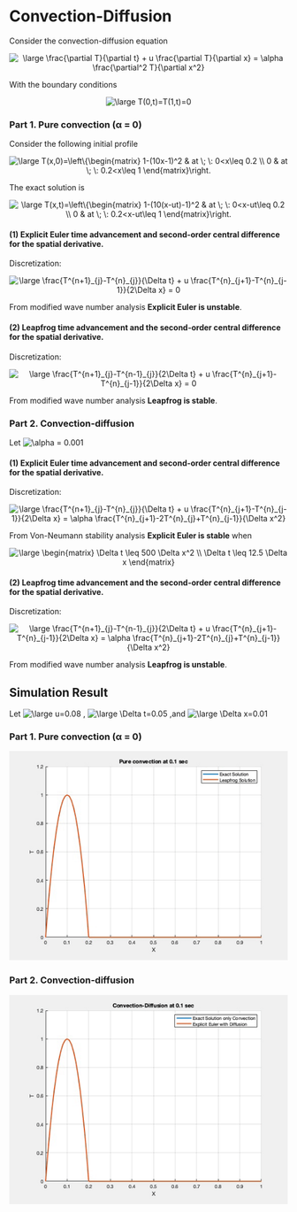 # Convection-Diffusion

Consider the convection-diffusion equation <br>

<p align="center"> 
<img src="https://latex.codecogs.com/gif.latex?\large&space;\frac{\partial&space;T}{\partial&space;t}&space;&plus;&space;u&space;\frac{\partial&space;T}{\partial&space;x}&space;=&space;\alpha&space;\frac{\partial^2&space;T}{\partial&space;x^2}" title="\large \frac{\partial T}{\partial t} + u \frac{\partial T}{\partial x} = \alpha \frac{\partial^2 T}{\partial x^2}" />
</p>

With the boundary conditions<br>
<p align="center"> 
<img src="https://latex.codecogs.com/gif.latex?\large&space;T(0,t)=T(1,t)=0" title="\large T(0,t)=T(1,t)=0" />
</p>

### Part 1. Pure convection (α = 0) 

Consider the following initial profile <br>
<p align="center"> 
<img src="https://latex.codecogs.com/gif.latex?\large&space;T(x,0)=\left\{\begin{matrix}&space;1-(10x-1)^2&space;&&space;at&space;\;&space;\:&space;0<x\leq&space;0.2&space;\\&space;0&space;&&space;at&space;\;&space;\:&space;0.2<x\leq&space;1&space;\end{matrix}\right." title="\large T(x,0)=\left\{\begin{matrix} 1-(10x-1)^2 & at \; \: 0<x\leq 0.2 \\ 0 & at \; \: 0.2<x\leq 1 \end{matrix}\right." />
</p>

The exact solution is <br>

<p align="center"> 
<img src="https://latex.codecogs.com/gif.latex?\large&space;T(x,t)=\left\{\begin{matrix}&space;1-(10(x-ut)-1)^2&space;&&space;at&space;\;&space;\:&space;0<x-ut\leq&space;0.2&space;\\&space;0&space;&&space;at&space;\;&space;\:&space;0.2<x-ut\leq&space;1&space;\end{matrix}\right." title="\large T(x,t)=\left\{\begin{matrix} 1-(10(x-ut)-1)^2 & at \; \: 0<x-ut\leq 0.2 \\ 0 & at \; \: 0.2<x-ut\leq 1 \end{matrix}\right." />
</p>

#### (1) Explicit Euler time advancement and second-order central difference for the spatial derivative.
Discretization:<br>

<p align="center"> 
<img src="https://latex.codecogs.com/gif.latex?\large&space;\frac{T^{n&plus;1}_{j}-T^{n}_{j}}{\Delta&space;t}&space;&plus;&space;u&space;\frac{T^{n}_{j&plus;1}-T^{n}_{j-1}}{2\Delta&space;x}&space;=&space;0" title="\large \frac{T^{n+1}_{j}-T^{n}_{j}}{\Delta t} + u \frac{T^{n}_{j+1}-T^{n}_{j-1}}{2\Delta x} = 0" />
</p>

From modified wave number analysis **Explicit Euler is unstable**.

#### (2)	Leapfrog time advancement and the second-order central difference for the spatial derivative. 
Discretization:<br>

<p align="center"> 
<img src="https://latex.codecogs.com/gif.latex?\large&space;\frac{T^{n&plus;1}_{j}-T^{n-1}_{j}}{2\Delta&space;t}&space;&plus;&space;u&space;\frac{T^{n}_{j&plus;1}-T^{n}_{j-1}}{2\Delta&space;x}&space;=&space;0" title="\large \frac{T^{n+1}_{j}-T^{n-1}_{j}}{2\Delta t} + u \frac{T^{n}_{j+1}-T^{n}_{j-1}}{2\Delta x} = 0" /></p>
 
From modified wave number analysis **Leapfrog is stable**.

### Part 2. Convection-diffusion

Let <img src="https://latex.codecogs.com/gif.latex?\alpha&space;=&space;0.001" title="\alpha = 0.001" />

#### (1) Explicit Euler time advancement and second-order central difference for the spatial derivative.
Discretization:<br>

<p align="center"> 
<img src="https://latex.codecogs.com/gif.latex?\large&space;\frac{T^{n&plus;1}_{j}-T^{n}_{j}}{\Delta&space;t}&space;&plus;&space;u&space;\frac{T^{n}_{j&plus;1}-T^{n}_{j-1}}{2\Delta&space;x}&space;=&space;\alpha&space;\frac{T^{n}_{j&plus;1}-2T^{n}_{j}&plus;T^{n}_{j-1}}{\Delta&space;x^2}" title="\large \frac{T^{n+1}_{j}-T^{n}_{j}}{\Delta t} + u \frac{T^{n}_{j+1}-T^{n}_{j-1}}{2\Delta x} = \alpha \frac{T^{n}_{j+1}-2T^{n}_{j}+T^{n}_{j-1}}{\Delta x^2}" />
</p>

From Von-Neumann stability analysis **Explicit Euler is stable** when 

<p align="center"> 
<img src="https://latex.codecogs.com/gif.latex?\large&space;\begin{matrix}&space;\Delta&space;t&space;\leq&space;500&space;\Delta&space;x^2&space;\\&space;\Delta&space;t&space;\leq&space;12.5&space;\Delta&space;x&space;\end{matrix}" title="\large \begin{matrix} \Delta t \leq 500 \Delta x^2 \\ \Delta t \leq 12.5 \Delta x \end{matrix}" />
</p>

#### (2)	Leapfrog time advancement and the second-order central difference for the spatial derivative. 
Discretization:<br>

<p align="center"> 
<img src="https://latex.codecogs.com/gif.latex?\large&space;\frac{T^{n&plus;1}_{j}-T^{n-1}_{j}}{2\Delta&space;t}&space;&plus;&space;u&space;\frac{T^{n}_{j&plus;1}-T^{n}_{j-1}}{2\Delta&space;x}&space;=&space;\alpha&space;\frac{T^{n}_{j&plus;1}-2T^{n}_{j}&plus;T^{n}_{j-1}}{\Delta&space;x^2}" title="\large \frac{T^{n+1}_{j}-T^{n-1}_{j}}{2\Delta t} + u \frac{T^{n}_{j+1}-T^{n}_{j-1}}{2\Delta x} = \alpha \frac{T^{n}_{j+1}-2T^{n}_{j}+T^{n}_{j-1}}{\Delta x^2}" />
</p>
 
From modified wave number analysis **Leapfrog is unstable**.

## Simulation Result
Let <img src="https://latex.codecogs.com/gif.latex?u=0.08" title="\large u=0.08" /> , 
<img src="https://latex.codecogs.com/gif.latex?\Delta&space;t=0.05" title="\large \Delta t=0.05" /> ,and
<img src="https://latex.codecogs.com/gif.latex?\Delta&space;x=0.01" title="\large \Delta x=0.01" />

### Part 1. Pure convection (α = 0) 
<p align="center"> 
<img src="https://github.com/wayne70211/Convection-Diffusion/blob/master/Pure_Convection.gif">
</p>

### Part 2. Convection-diffusion
<p align="center"> 
<img src="https://github.com/wayne70211/Convection-Diffusion/blob/master/Convection_Diffusion.gif">
</p>

